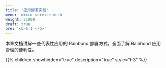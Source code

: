 ```yaml
---
title: '应用部署实践'
menu: 'micro-service-mesh'
weight: 21000
draft: true
pre: '<b>5.1 </b>'
---
```


本章文档讲解一些代表性应用的 Rainbond 部署方式，全面了解 Rainbond 应用管理的便利性。

{{% children showhidden="true" description="true" style="h3"  %}}
